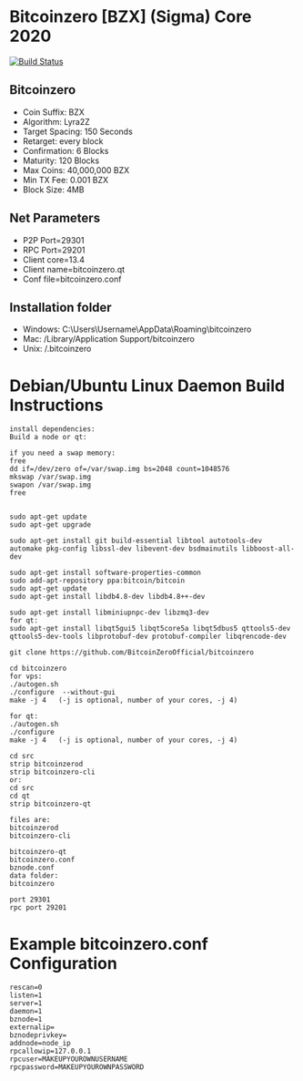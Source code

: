 # Bitcoinzero [BZX] (Sigma) Core 2020

[![Build Status](https://travis-ci.org/BitcoinZeroOfficial/bitcoinzero.svg?branch=master)](https://travis-ci.org/BitcoinZeroOfficial/bitcoinzero)

## Bitcoinzero

- Coin Suffix: BZX
- Algorithm: Lyra2Z
- Target Spacing: 150 Seconds
- Retarget: every block
- Confirmation: 6 Blocks
- Maturity: 120 Blocks
- Max Coins: 40,000,000 BZX
- Min TX Fee: 0.001 BZX
- Block Size: 4MB

## Net Parameters

- P2P Port=29301
- RPC Port=29201
- Client core=13.4
- Client name=bitcoinzero.qt
- Conf file=bitcoinzero.conf

## Installation folder

- Windows: C:\Users\Username\AppData\Roaming\bitcoinzero
- Mac: /Library/Application Support/bitcoinzero
- Unix: /.bitcoinzero

# Debian/Ubuntu Linux Daemon Build Instructions

    install dependencies:
    Build a node or qt:

    if you need a swap memory:
    free
    dd if=/dev/zero of=/var/swap.img bs=2048 count=1048576
    mkswap /var/swap.img
    swapon /var/swap.img
    free


    sudo apt-get update
    sudo apt-get upgrade

    sudo apt-get install git build-essential libtool autotools-dev automake pkg-config libssl-dev libevent-dev bsdmainutils libboost-all-dev

    sudo apt-get install software-properties-common
    sudo add-apt-repository ppa:bitcoin/bitcoin
    sudo apt-get update
    sudo apt-get install libdb4.8-dev libdb4.8++-dev

    sudo apt-get install libminiupnpc-dev libzmq3-dev
    for qt:
    sudo apt-get install libqt5gui5 libqt5core5a libqt5dbus5 qttools5-dev qttools5-dev-tools libprotobuf-dev protobuf-compiler libqrencode-dev

    git clone https://github.com/BitcoinZeroOfficial/bitcoinzero

    cd bitcoinzero
    for vps:
    ./autogen.sh
    ./configure  --without-gui
    make -j 4   (-j is optional, number of your cores, -j 4)

    for qt:
    ./autogen.sh
    ./configure
    make -j 4   (-j is optional, number of your cores, -j 4)

    cd src
    strip bitcoinzerod
    strip bitcoinzero-cli
    or:
    cd src
    cd qt
    strip bitcoinzero-qt

    files are:
    bitcoinzerod
    bitcoinzero-cli

    bitcoinzero-qt
    bitcoinzero.conf
    bznode.conf
    data folder:
    bitcoinzero

    port 29301
    rpc port 29201

# Example bitcoinzero.conf Configuration

    rescan=0
    listen=1
    server=1
    daemon=1
    bznode=1
    externalip=
    bznodeprivkey=
    addnode=node_ip
    rpcallowip=127.0.0.1
    rpcuser=MAKEUPYOUROWNUSERNAME
    rpcpassword=MAKEUPYOUROWNPASSWORD
